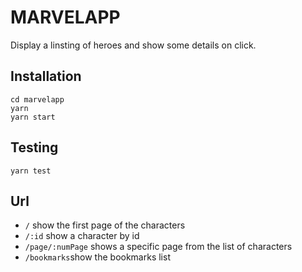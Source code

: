 # MARVELAPP

Display a linsting of heroes and show some details on click.

## Installation

```
cd marvelapp
yarn
yarn start
```

## Testing

`yarn test`

## Url

* `/` show the first page of the characters
* `/:id` show a character by id
* `/page/:numPage` shows a specific page from the list of characters
* `/bookmarks`show the bookmarks list